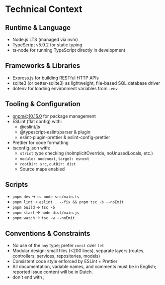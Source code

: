 # Technical Context

## Runtime & Language
- Node.js LTS (managed via nvm)
- TypeScript v5.9.2 for static typing
- ts-node for running TypeScript directly in development

## Frameworks & Libraries
- Express.js for building RESTful HTTP APIs
- sqlite3 (or better-sqlite3) as lightweight, file-based SQL database driver
- dotenv for loading environment variables from `.env`

## Tooling & Configuration
- pnpm@10.15.0 for package management
- ESLint (flat config) with:
  - @eslint/js
  - @typescript-eslint/parser & plugin
  - eslint-plugin-prettier & eslint-config-prettier
- Prettier for code formatting
- tsconfig.json with:
  - `strict` type checking (noImplicitOverride, noUnusedLocals, etc.)
  - `module: nodenext`, `target: esnext`
  - `rootDir: src`, `outDir: dist`
  - Source maps enabled

## Scripts
- `pnpm dev` → `ts-node src/main.ts`
- `pnpm lint` → `eslint . --fix && pnpm tsc -b --noEmit`
- `pnpm build` → `tsc -b`
- `pnpm start` → `node dist/main.js`
- `pnpm watch` → `tsc -w --noEmit`

## Conventions & Constraints
- No use of the `any` type; prefer `const` over `let`
- Modular design: small files (<200 lines), separate layers (routes, controllers, services, repositories, models)
- Consistent code style enforced by ESLint + Prettier
- All documentation, variable names, and comments must be in English; reported issue content will be in Dutch.
- don't end with ;